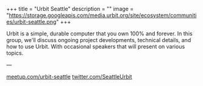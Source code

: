+++
title = "Urbit Seattle"
description = ""
image = "https://storage.googleapis.com/media.urbit.org/site/ecosystem/communities/urbit-seattle.png"
+++

Urbit is a simple, durable computer that you own 100% and forever. In this group, we'll discuss ongoing project developments, technical details, and how to use Urbit. With occasional speakers that will present on various topics.


––

[meetup.com/urbit-seattle](https://www.meetup.com/urbit-seattle/)
[twitter.com/SeattleUrbit](https://twitter.com/SeattleUrbit)